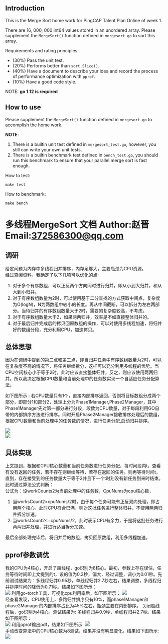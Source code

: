 ## Introduction

This is the Merge Sort home work for PingCAP Talent Plan Online of week 1.

There are 16, 000, 000 int64 values stored in an unordered array. Please
supplement the `MergeSort()` function defined in `mergesort.go` to sort this
array.

Requirements and rating principles:
* (30%) Pass the unit test.
* (20%) Performs better than `sort.Slice()`.
* (40%) Have a document to describe your idea and record the process of performance optimization with `pprof`.
* (10%) Have a good code style.

NOTE: **go 1.12 is required**

## How to use

Please supplement the `MergeSort()` function defined in `mergesort.go` to accomplish
the home work.

**NOTE**:
1. There is a builtin unit test defined in `mergesort_test.go`, however, you still
   can write your own unit tests.
2. There is a builtin benchmark test defined in `bench_test.go`, you should run
   this benchmark to ensure that your parallel merge sort is fast enough.


How to test:
```
make test
```

How to benchmark:
```
make bench
```   


# 多线程MergeSort 文档    Author:赵晋 Email:372586300@qq.com  
## 调研
给定问题为内存中多线程归并排序，内存足够大，主要瓶颈为CPU资源。   
经过查阅资料，我确定了以下几项可以优化的点:   
1. 对于多个有序数组，可以正反两个方向同时进行归并，即从小到大归并，和从大到小归并。   
2. 对于有序数组数量为2时，可以使用基于二分查找的方式获取中间点，复杂度为O(logN)，N为两数组中较小的长度。再从中间截断，可以拆分为左右两部分。当待归并的有序数组数量大于2时，需要的复杂度较高，不考虑。
3. 对于有序数组数量大于2，如果两两归并，效率是不如直接整体归并的。
4. 对于最后归并完成后的拷贝回原数组的操作，可以对使用多线程加速，将归并好的数组分段，充分利用CPU，加速拷贝。  
## 总体思想  
因为在调研中提到的第二点和第三点，即当归并任务中有序数组数量为2时，可以在复杂度不高的情况下，将任务继续拆分，这样可以充分利用多线程的优势。当CPU空闲核心小于等于2时，此时应该直接整体归并，反之，则应该使用两两归并。所以我决定根据CPU数量和当前处理中的任务数实现一个自适应任务分配算法。  

如下图所示 : 若CPU数量只有1个，直接内部排序返回。否则将目标数组分成两个部分，即部分1和部分2，处理上分为Phase1Manager,Phase2Manager，其中Phase1Manager先对第一部分进行分段，段数为CPU数量，对于每段利用GO自带的内部排序方法进行排序。同时开启Phase2Manager接收排序处理后的数组，根据CPU数量和当前处理中的任务数的情况，进行任务分配,启动归并排序。

![](https://i.postimg.cc/FHPJ1bL3/phase1.png)   
![](https://i.postimg.cc/YSZGzp8S/phase2.png)   
## 具体实现   

上文提到，根据和CPU核心数量和当前任务数进行任务分配，每时间段内t，查看有没有返回的任务，若不存在则继续等待，若存在返回的任务。则再等待时间t，直到，存在接受到的任务数量大于等于2并且下一个t时刻没有新任务到来时结束。此时通过算法公式判断：   
公式为：设workCounts2为当前处理中的任务数，CpuNums为cpu核心数，  
1. 当worksCount2>cpuNums/2时，由于每个任务可能有正反双向处理，即占用两个核心，此时CPU符合已满，则对这批任务进行整体归并，不使用两两归并拆分加速。
2. 当worksCount2<=cpuNums/2，此时表示CPU有余力，于是将这批任务进行两两归并处理，并进行适当拆分加速。    

最后全部处理完毕后，将归并后的数组，拷贝回原数组，利用多线程加速。
## pprof参数调优
我的CPU为4核心，开启了超线程，go识别为8核心。最初，参数上存在误估，任务等待时间即上文提到的t，设的值为0.2秒，偏大，经过调整，调小为0.01秒。先前测试结果为：多线程归并0.95秒，单线程归并2.7秒左右，结果调整，多线程归并排序时间的降低为0.71秒。结果如下图所示：   
![](https://i.postimg.cc/X7k566N2/Adjust2.png)   利用go-torch工具，可视化cpu利用率后，如下图所示：
![](https://i.postimg.cc/zv1y40sZ/Flame-Graph1.png)    
经查看发现，CPU使用上，多路归并排序只有10%，而phase1Manager和phase2Manager的内部排序占比为45%左右，瓶颈主要在内部排序。
关闭超线程后，go识别为4核心。测试结果为:   多线程归并0.9秒，单线程归并2.7秒。结果如下图所示：   
![](https://i.postimg.cc/jSq7s3LR/Adjust3.png) 
利用pprof输出pdf，结果如下图所示:
![](https://i.postimg.cc/9M94xvNY/pdf1.png)  
手动改变算法中的CPU核心数为8测试，结果并没有明显变化。结果如下图所示:
![](https://i.postimg.cc/jjLnfWH9/Adjust4.png)

